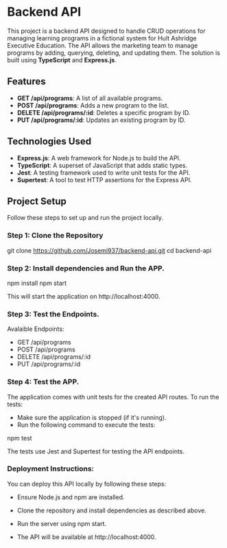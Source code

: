 #  Backend API

This project is a backend API designed to handle CRUD operations for managing learning programs in a fictional system for Hult Ashridge Executive Education. The API allows the marketing team to manage programs by adding, querying, deleting, and updating them. The solution is built using **TypeScript** and **Express.js**.

## Features

- **GET /api/programs**: A list of all available programs.
- **POST /api/programs**: Adds a new program to the list.
- **DELETE /api/programs/:id**: Deletes a specific program by ID.
- **PUT /api/programs/:id**: Updates an existing program by ID.

## Technologies Used

- **Express.js**: A web framework for Node.js to build the API.
- **TypeScript**: A superset of JavaScript that adds static types.
- **Jest**: A testing framework used to write unit tests for the API.
- **Supertest**: A tool to test HTTP assertions for the Express API.

## Project Setup

Follow these steps to set up and run the project locally.

### Step 1: Clone the Repository

git clone https://github.com/Josemi937/backend-api.git
cd backend-api

### Step 2: Install dependencies and Run the APP.

npm install
npm start

This will start the application on http://localhost:4000.

### Step 3: Test the Endpoints.

Avalaible Endpoints: 

- GET /api/programs
- POST /api/programs
- DELETE /api/programs/:id
- PUT /api/programs/:id

### Step 4: Test the APP.

The application comes with unit tests for the created API routes. To run the tests:

- Make sure the application is stopped (if it's running).
- Run the following command to execute the tests:

npm test

The tests use Jest and Supertest for testing the API endpoints.

### Deployment Instructions:

You can deploy this API locally by following these steps:

- Ensure Node.js and npm are installed.

- Clone the repository and install dependencies as described above.

- Run the server using npm start.

- The API will be available at http://localhost:4000.

